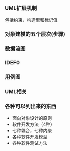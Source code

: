 

### UML扩展机制

包括约束，构造型和标记值

### 对象建模的五个层次(步骤)





### 数据流图

### IDEF0

### 用例图

### UML相关

### 各种可以列出来的东西

- 面向对象设计的原则
- 软件开发方法（4种）
- 七种耦合，七种内聚
- 各种软件开发模型
- 各种软件测试方法

